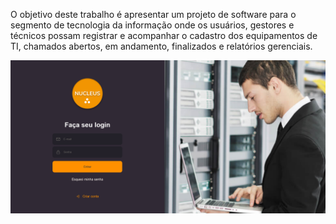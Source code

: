 O objetivo deste trabalho é apresentar um projeto de software para o segmento de tecnologia da informação onde os usuários, gestores e técnicos possam registrar e acompanhar o cadastro dos equipamentos de TI, chamados abertos, em andamento, finalizados e relatórios gerenciais.


![Imagem Exemplo](images/exemplo.png)



